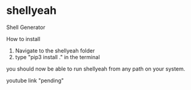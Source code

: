 # shellyeah
Shell Generator

How to install

1. Navigate to the shellyeah folder
2. type "pip3 install ." in the terminal

you should now be able to run shellyeah from any path on your system.

youtube link "pending"
